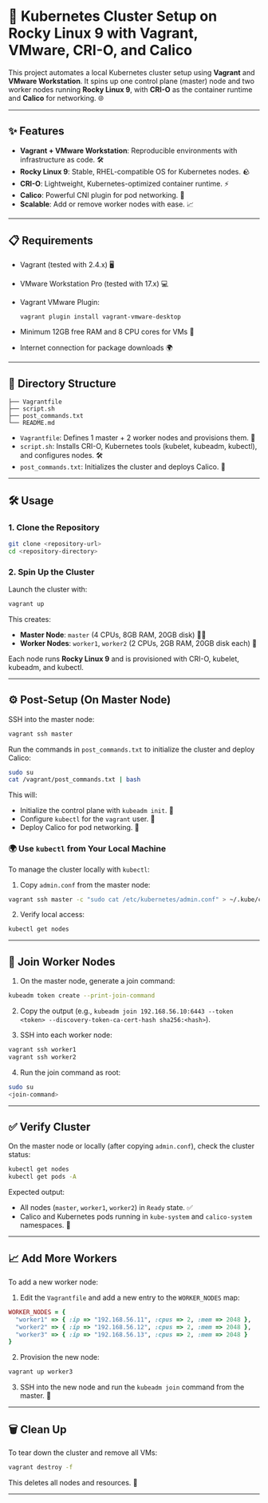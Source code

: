 # 🚀 Kubernetes Cluster Setup on Rocky Linux 9 with Vagrant, VMware, CRI-O, and Calico

This project automates a local Kubernetes cluster setup using **Vagrant** and **VMware Workstation**. It spins up one control plane (master) node and two worker nodes running **Rocky Linux 9**, with **CRI-O** as the container runtime and **Calico** for networking. 🌐

---

## ✨ Features

- **Vagrant + VMware Workstation**: Reproducible environments with infrastructure as code. 🛠️
- **Rocky Linux 9**: Stable, RHEL-compatible OS for Kubernetes nodes. 🪨
- **CRI-O**: Lightweight, Kubernetes-optimized container runtime. ⚡
- **Calico**: Powerful CNI plugin for pod networking. 🐾
- **Scalable**: Add or remove worker nodes with ease. 📈

---

## 📋 Requirements

- Vagrant (tested with 2.4.x) 🖥️

- VMware Workstation Pro (tested with 17.x) 💻

- Vagrant VMware Plugin:

  ```bash
  vagrant plugin install vagrant-vmware-desktop
  ```

- Minimum 12GB free RAM and 8 CPU cores for VMs 🧠

- Internet connection for package downloads 🌍

---

## 📂 Directory Structure

```
├── Vagrantfile
├── script.sh
├── post_commands.txt
└── README.md
```

- `Vagrantfile`: Defines 1 master + 2 worker nodes and provisions them. 📜
- `script.sh`: Installs CRI-O, Kubernetes tools (kubelet, kubeadm, kubectl), and configures nodes. 🛠️
- `post_commands.txt`: Initializes the cluster and deploys Calico. 🚀

---

## 🛠️ Usage

### 1. Clone the Repository

```bash
git clone <repository-url>
cd <repository-directory>
```

### 2. Spin Up the Cluster

Launch the cluster with:

```bash
vagrant up
```

This creates:

- **Master Node**: `master` (4 CPUs, 8GB RAM, 20GB disk) 🧑‍💼
- **Worker Nodes**: `worker1`, `worker2` (2 CPUs, 2GB RAM, 20GB disk each) 👷

Each node runs **Rocky Linux 9** and is provisioned with CRI-O, kubelet, kubeadm, and kubectl.

---

## ⚙️ Post-Setup (On Master Node)

SSH into the master node:

```bash
vagrant ssh master
```

Run the commands in `post_commands.txt` to initialize the cluster and deploy Calico:

```bash
sudo su
cat /vagrant/post_commands.txt | bash
```

This will:

- Initialize the control plane with `kubeadm init`. 🏁
- Configure `kubectl` for the `vagrant` user. 🔧
- Deploy Calico for pod networking. 🐾

### 🌍 Use `kubectl` from Your Local Machine

To manage the cluster locally with `kubectl`:

1. Copy `admin.conf` from the master node:

```bash
vagrant ssh master -c "sudo cat /etc/kubernetes/admin.conf" > ~/.kube/config
```

2. Verify local access:

```bash
kubectl get nodes
```

---

## 🤝 Join Worker Nodes

1. On the master node, generate a join command:

```bash
kubeadm token create --print-join-command
```

2. Copy the output (e.g., `kubeadm join 192.168.56.10:6443 --token <token> --discovery-token-ca-cert-hash sha256:<hash>`).

3. SSH into each worker node:

```bash
vagrant ssh worker1
vagrant ssh worker2
```

4. Run the join command as root:

```bash
sudo su
<join-command>
```

---

## ✅ Verify Cluster

On the master node or locally (after copying `admin.conf`), check the cluster status:

```bash
kubectl get nodes
kubectl get pods -A
```

Expected output:

- All nodes (`master`, `worker1`, `worker2`) in `Ready` state. ✅
- Calico and Kubernetes pods running in `kube-system` and `calico-system` namespaces. 🐾

---

## 📈 Add More Workers

To add a new worker node:

1. Edit the `Vagrantfile` and add a new entry to the `WORKER_NODES` map:

```ruby
WORKER_NODES = {
  "worker1" => { :ip => "192.168.56.11", :cpus => 2, :mem => 2048 },
  "worker2" => { :ip => "192.168.56.12", :cpus => 2, :mem => 2048 },
  "worker3" => { :ip => "192.168.56.13", :cpus => 2, :mem => 2048 }
}
```

2. Provision the new node:

```bash
vagrant up worker3
```

3. SSH into the new node and run the `kubeadm join` command from the master. 🤝

---

## 🗑️ Clean Up

To tear down the cluster and remove all VMs:

```bash
vagrant destroy -f
```

This deletes all nodes and resources. 🧹

---
